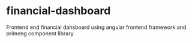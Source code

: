 # financial-dashboard
Frontend end financial dahsboard using angular frontend framework and primeng component library
